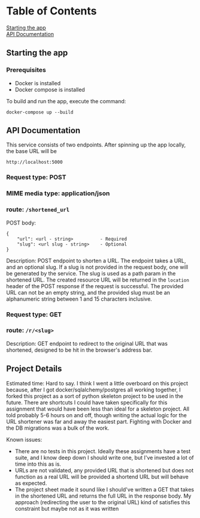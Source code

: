 # Table of Contents  
[Starting the app](#starting-the-app)  
[API Documentation](#api-documentation)   

## Starting the app
### Prerequisites
* Docker is installed
* Docker compose is installed

To build and run the app, execute the command:
```
docker-compose up --build
```

## API Documentation

This service consists of two endpoints. After spinning up the app locally, the base URL will be 
```
http://localhost:5000
```


### Request type: POST
### MIME media type: application/json

### route: `/shortened_url`

POST body:
```
{
    "url": <url - string>          - Required
    "slug": <url slug - string>    - Optional
}
```

Description:
POST endpoint to shorten a URL. The endpoint takes a URL, and an optional slug. If a slug is not provided in the request body, one will be generated by the service. The slug is used as a path param in the shortened URL. The created resource URL will be returned in the `location` header of the POST response if the request is successful. The provided URL can not be an empty string, and the provided slug must be an alphanumeric string between 1 and 15 characters inclusive.


### Request type: GET

### route: `/r/<slug>`

Description:
GET endpoint to redirect to the original URL that was shortened, designed to be hit in the browser's address bar.

## Project Details

Estimated time: Hard to say. I think I went a little overboard on this project because, after I got docker/sqlalchemy/postgres all working together, I forked this project as a sort of python skeleton project to be used in the future. There are shortcuts I could have taken specifically for this assignment that would have been less than ideal for a skeleton project. All told probably 5-6 hours on and off, though writing the actual logic for the URL shortener was far and away the easiest part. Fighting with Docker and the DB migrations was a bulk of the work.

Known issues: 
* There are no tests in this project. Ideally these assignments have a test suite, and I know deep down I should write one, but I've invested a lot of time into this as is.
* URLs are not validated, any provided URL that is shortened but does not function as a real URL will be provided a shortend URL but will behave as expected.
* The project sheet made it sound like I should've written a GET that takes in the shortened URL and returns the full URL in the response body. My approach (redirecting the user to the original URL) kind of satisfies this constraint but maybe not as it was written


